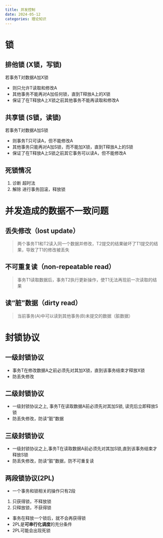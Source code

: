 ```yaml
---
title: 并发控制
date: 2024-05-12
categories: 理论知识
---
```


# 锁
## 排他锁 (X锁，写锁)
若事务T对数据A加X锁
- 则只允许T读取和修改A
- 其他事务不能再对A加任何锁，直到T释放A上的X锁
- 保证了在T释放A上X锁之前其他事务不能再读取和修改A
<!-- more -->

## 共享锁 (S锁，读锁)
若事务T对数据A加S锁
- 则事务T只可读A，但不能修改A
- 其他事务只能再对A加S锁，而不能加X锁，直到T释放A上的S锁
- 保证了在T释放A上S锁之前其它事务可以读A，但不能修改A


## 死锁情况
1. 诊断 		超时法
2. 解除 		进行事务回滚，释放锁


# 并发造成的数据不一致问题

## 丢失修改（lost update）
> 两个事务T1和T2读入同一个数据并修改，T2提交的结果破坏了T1提交的结果，导致了T1的修改被丢失

## 不可重复读（non-repeatable read）
> 事务T1读取数据后，事务T2执行更新操作，使T1无法再现前一次读取的结果

## 读“脏”数据（dirty read）
> 当前事务(A)中可以读到其他事务(B)未提交的数据（脏数据）


# 封锁协议
## 一级封锁协议
- 事务T在修改数据A之前必须先对其加X锁，直到该事务结束才释放X锁
- 防丢失修改

## 二级封锁协议
- 一级封锁协议之上, 事务T在读取数据A前必须先对其加S锁, 读完后立即释放S锁
- 防丢失修改，防读“脏”数据

## 三级封锁协议
- 一级封锁协议之上,事务T在读取数据A前必须先对其加S锁,直到该事务结束才释放S锁
- 防丢失修改，防读“脏”数据，防不可重复读

## 两段锁协议(2PL)
- 一个事务和锁相关的操作只有2段
1) 只获得锁，不释放锁
2) 只释放锁，不获得锁


- 事务在释放一个锁后，就不会再获得锁
- 2PL是**可串行化调度**的充分条件
- 2PL可能会出现死锁